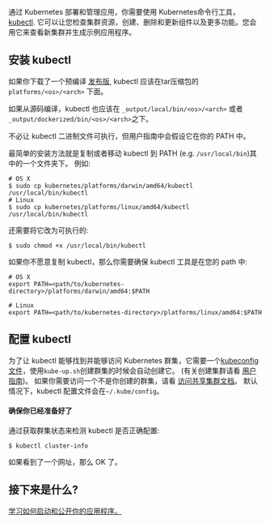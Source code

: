 ---
---

通过 Kubernetes 部署和管理应用，你需要使用 Kubernetes命令行工具， [kubectl](/docs/user-guide/kubectl/kubectl/). 它可以让您检查集群资源，创建、删除和更新组件以及更多功能。您会用它来查看新集群并生成示例应用程序。

## 安装 kubectl

如果你下载了一个预编译 [发布版](https://github.com/kubernetes/kubernetes/releases), kubectl 应该在tar压缩包的 `platforms/<os>/<arch>` 下面。

如果从源码编译，kubectl 也应该在 `_output/local/bin/<os>/<arch>` 或者 `_output/dockerized/bin/<os>/<arch>`之下。

不必让 kubectl 二进制文件可执行，但用户指南中会假设它在你的 PATH 中。

最简单的安装方法就是复制或者移动 kubectl 到 PATH (e.g. `/usr/local/bin`)其中的一个文件夹下。 例如:

```shell
# OS X
$ sudo cp kubernetes/platforms/darwin/amd64/kubectl /usr/local/bin/kubectl
# Linux
$ sudo cp kubernetes/platforms/linux/amd64/kubectl /usr/local/bin/kubectl
```

还需要将它改为可执行的:

```shell
$ sudo chmod +x /usr/local/bin/kubectl
```

如果你不愿意复制 kubectl，那么你需要确保 kubectl 工具是在您的 path 中:

```shell
# OS X
export PATH=<path/to/kubernetes-directory>/platforms/darwin/amd64:$PATH

# Linux
export PATH=<path/to/kubernetes-directory>/platforms/linux/amd64:$PATH
```

## 配置 kubectl

为了让 kubectl 能够找到并能够访问 Kubernetes 群集，它需要一个[kubeconfig 文件](/docs/user-guide/kubeconfig-file)，使用`kube-up.sh`创建群集的时候会自动创建它。 (有关创建集群请看 [用户指南](/docs/getting-started-guides/))。
如果你需要访问一个不是你创建的群集，请看 [访问共享集群文档](/docs/user-guide/sharing-clusters)。
默认情况下，kubectl 配置文件会在`~/.kube/config`。

#### 确保你已经准备好了

通过获取群集状态来检测 kubectl 是否正确配置:

```shell
$ kubectl cluster-info
```

如果看到了一个网址，那么 OK 了。

## 接下来是什么?

[学习如何启动和公开你的应用程序。](/docs/user-guide/quick-start)
